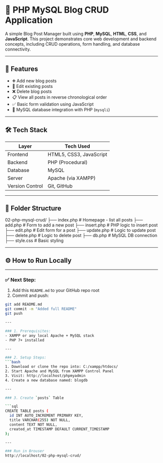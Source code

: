 # 📝 PHP MySQL Blog CRUD Application

A simple Blog Post Manager built using **PHP**, **MySQL**, **HTML**, **CSS**, and **JavaScript**. This project demonstrates core web development and backend concepts, including CRUD operations, form handling, and database connectivity.

---

## 📌 Features

- ➕ Add new blog posts
- 📝 Edit existing posts
- ❌ Delete blog posts
- 📋 View all posts in reverse chronological order
- ✅ Basic form validation using JavaScript
- 💾 MySQL database integration with PHP (`mysqli`)

---

## 🛠️ Tech Stack

| Layer         | Tech Used                  |
|---------------|----------------------------|
| Frontend      | HTML5, CSS3, JavaScript    |
| Backend       | PHP (Procedural)           |
| Database      | MySQL                      |
| Server        | Apache (via XAMPP)         |
| Version Control | Git, GitHub              |

---

## 📂 Folder Structure

02-php-mysql-crud/
├── index.php # Homepage - list all posts
├── add.php # Form to add a new post
├── insert.php # PHP logic to insert post
├── edit.php # Edit form for a post
├── update.php # Logic to update post
├── delete.php # Logic to delete post
├── db.php # MySQL DB connection
├── style.css # Basic styling


---

## ⚙️ How to Run Locally


---

### ✅ Next Step:
1. Add this `README.md` to your GitHub repo root
2. Commit and push:
```bash
git add README.md
git commit -m "Added full README"
git push

---

### 1. Prerequisites:
- XAMPP or any local Apache + MySQL stack
- PHP 7+ installed

---

### 2. Setup Steps:
```bash
1. Download or clone the repo into: C:/xampp/htdocs/
2. Start Apache and MySQL from XAMPP Control Panel
3. Visit: http://localhost/phpmyadmin
4. Create a new database named: blogdb

---

### 3. Create `posts` Table

```sql
CREATE TABLE posts (
  id INT AUTO_INCREMENT PRIMARY KEY,
  title VARCHAR(255) NOT NULL,
  content TEXT NOT NULL,
  created_at TIMESTAMP DEFAULT CURRENT_TIMESTAMP
);

---

### Run in Brouser
http://localhost/02-php-mysql-crud/
